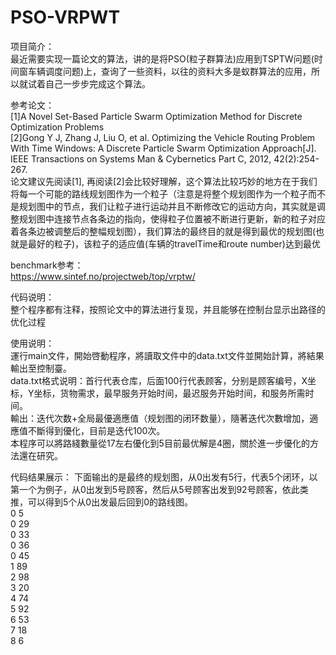 # PSO-VRPWT

项目简介：<br/>
最近需要实现一篇论文的算法，讲的是将PSO(粒子群算法)应用到TSPTW问题(时间窗车辆调度问题)上，查询了一些资料，以往的资料大多是蚁群算法的应用，所以就试着自己一步步完成这个算法。

参考论文：<br/>
[1]A Novel Set-Based Particle Swarm Optimization Method for Discrete Optimization Problems<br/>
[2]Gong Y J, Zhang J, Liu O, et al. Optimizing the Vehicle Routing Problem With Time Windows: A Discrete Particle Swarm Optimization Approach[J]. IEEE Transactions on Systems Man & Cybernetics Part C, 2012, 42(2):254-267.<br/>
论文建议先阅读[1], 再阅读[2]会比较好理解，这个算法比较巧妙的地方在于我们将每一个可能的路线规划图作为一个粒子（注意是将整个规划图作为一个粒子而不是规划图中的节点，我们让粒子进行运动并且不断修改它的运动方向，其实就是调整规划图中连接节点各条边的指向，使得粒子位置被不断进行更新，新的粒子对应着各条边被调整后的整幅规划图），我们算法的最终目的就是得到最优的规划图(也就是最好的粒子)，该粒子的适应值(车辆的travelTime和route number)达到最优

benchmark参考：<br/>
https://www.sintef.no/projectweb/top/vrptw/

代码说明：<br/>
整个程序都有注释，按照论文中的算法进行复现，并且能够在控制台显示出路径的优化过程

使用说明：<br/>
運行main文件，開始啓動程序，將讀取文件中的data.txt文件並開始計算，將結果輸出至控制臺。<br/>
data.txt格式说明：首行代表仓库，后面100行代表顾客，分别是顾客编号，X坐标，Y坐标，货物需求，最早服务开始时间，最迟服务开始时间，和服务所需时间。<br/>
輸出：迭代次数+全局最優適應值（规划图的闭环数量），隨著迭代次數增加，適應值不斷得到優化，目前是迭代100次。<br/>
本程序可以將路綫數量從17左右優化到5目前最优解是4圈，關於進一步優化的方法還在研究。

代码结果展示：
下面输出的是最终的规划图，从0出发有5行，代表5个闭环，以第一个为例子，从0出发到5号顾客，然后从5号顾客出发到92号顾客，依此类推，可以得到5个从0出发最后回到0的路线图。<br/>
0 5<br/>
0 29<br/>
0 33<br/>
0 36<br/>
0 45<br/>
1 89<br/>
2 98<br/>
3 20<br/>
4 74<br/>
5 92<br/>
6 53<br/>
7 18<br/>
8 6<br/>



